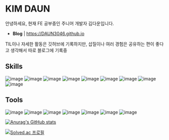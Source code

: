 # KIM DAUN
안녕하세요, 현재 FE 공부중인 주니어 개발자 김다운입니다.
<!-- - **Introduce** | [Notion page](https://www.notion.so/daun3046/Daun-Kim-2c7dcf5935d0463b9b44f65ec0632d13) -->
- **Blog** | https://DAUN3046.github.io

TIL이나 자세한 활동은 깃허브에 기록하지만, 삽질이나 여러 경험은 공유하는 편이 좋다고 생각해서 따로 블로그에 기록중

## Skills
<!-- 기술 스택 -->
<!-- HTML5, CSS, JS, Python, R, C++, C#, Mysql, Swift, Github-->
![image](https://img.shields.io/badge/HTML5-E34F26?style=flat-square&logo=HTML5&logoColor=white)
![image](https://img.shields.io/badge/CSS3-1572B6?style=flat-square&logo=CSS3&logoColor=white)
![image](https://img.shields.io/badge/JavaScript-F7DF1E?style=flat-square&logo=JavaScript&logoColor=black)
![image](https://img.shields.io/badge/Python-3776AB?style=flat-square&logo=Python&logoColor=white)
![image](https://img.shields.io/badge/R-007396?style=flat-square&logo=R&logoColor=white)
![image](https://img.shields.io/badge/C++-A8B9CC?style=flat-square&logo=c%2B%2B&logoColor=white)
![image](https://img.shields.io/badge/MySQL-4479A1?style=flat-square&logo=MySQL&logoColor=white)
![image](https://img.shields.io/badge/Swift-F05138?style=flat-square&logo=Swift&logoColor=white)
![image](https://img.shields.io/badge/Github-181717?style=flat-square&logo=Github&logoColor=white)
<!-- ![image](https://img.shields.io/badge/C%23-239120?style=flat-square&logo=Csharp&logoColor=white) -->
## Tools
![image](https://img.shields.io/badge/Git-F05032?style=flat-square&logo=Git&logoColor=white)
![image](https://img.shields.io/badge/Visual_Studio-5C2D91?style=flat-square&logo=VisualStudio&logoColor=white)
![image](https://img.shields.io/badge/Visual_Studio_Code-007ACC?style=flat-square&logo=VisualStudioCode&logoColor=white)
![image](https://img.shields.io/badge/Android_Studio-3DDC84?style=flat-square&logo=AndroidStudio&logoColor=white)
![image](https://img.shields.io/badge/Xcode-147EFB?style=flat-square&logo=Xcode&logoColor=white)
![image](https://img.shields.io/badge/Power_BI-F2C811?style=flat-square&logo=powerbi&logoColor=black)
![image](https://img.shields.io/badge/Unity-FFFFFF?style=flat-square&logo=Unity&logoColor=black)

<!-- 깃허브 통계 -->
[![Anurag's GitHub stats](https://github-readme-stats.vercel.app/api?username=daun3046)](https://github.com/anuraghazra/github-readme-stats)
<!-- https://github.com/anuraghazra/github-readme-stats -->
<!-- 백준 티어 -->
[![Solved.ac
프로필](http://mazassumnida.wtf/api/generate_badge?boj=daun3046)](https://solved.ac/daun3046)

<!--
**DAUN3046/DAUN3046** is a ✨ _special_ ✨ repository because its `README.md` (this file) appears on your GitHub profile.

Here are some ideas to get you started:

- 🔭 I’m currently working on ...
- 🌱 I’m currently learning ...
- 👯 I’m looking to collaborate on ...
- 🤔 I’m looking for help with ...
- 💬 Ask me about ...
- 📫 How to reach me: ...
- 😄 Pronouns: ...
- ⚡ Fun fact: ... 
-->

